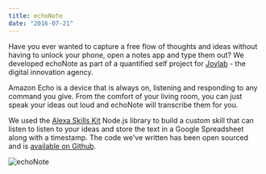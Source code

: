 ```yaml
---
title: echoNote
date: "2016-07-21"
---
```

Have you ever wanted to capture a free flow of thoughts and ideas without having to unlock your phone, open a notes app and type them out? We developed echoNote as part of a quantified self project for <a href="http://joylab.co.uk/">Joylab</a> - the digital innovation agency. 

Amazon Echo is a device that is always on, listening and responding to any command you give. From the comfort of your living room, you can just speak your ideas out loud and echoNote will transcribe them for you.

We used the <a href="https://github.com/amzn/alexa-skills-kit-js">Alexa Skills Kit</a> Node.js library to build a custom skill that can listen to listen to your ideas and store the text in a Google Spreadsheet along with a timestamp.  The code we've written has been open sourced and is [available on Github](https://github.com/atchai/echonote). 


![echoNote](/img/echoNote.png)